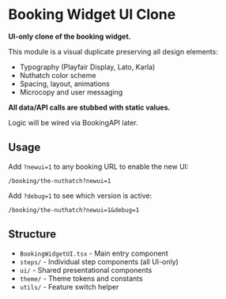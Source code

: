 # Booking Widget UI Clone

**UI-only clone of the booking widget.**

This module is a visual duplicate preserving all design elements:
- Typography (Playfair Display, Lato, Karla)
- Nuthatch color scheme
- Spacing, layout, animations
- Microcopy and user messaging

**All data/API calls are stubbed with static values.**

Logic will be wired via BookingAPI later.

## Usage

Add `?newui=1` to any booking URL to enable the new UI:
```
/booking/the-nuthatch?newui=1
```

Add `?debug=1` to see which version is active:
```
/booking/the-nuthatch?newui=1&debug=1
```

## Structure

- `BookingWidgetUI.tsx` - Main entry component
- `steps/` - Individual step components (all UI-only)
- `ui/` - Shared presentational components
- `theme/` - Theme tokens and constants
- `utils/` - Feature switch helper
